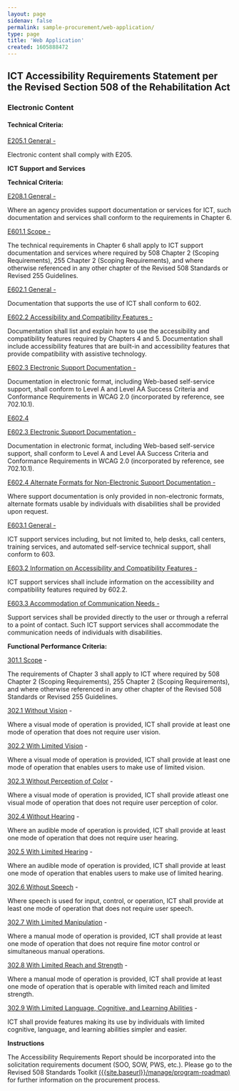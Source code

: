 ```yaml
---
layout: page 
sidenav: false 
permalink: sample-procurement/web-application/
type: page
title: 'Web Application'
created: 1605888472
---
```


## **ICT Accessibility Requirements Statement per the Revised Section 508 of the Rehabilitation Act**

### **Electronic Content**

#### **Technical Criteria:**

[E205.1 General -][1]

Electronic content shall comply with E205.

**ICT Support and Services**

**Technical Criteria:**

[E208.1 General -][2]

Where an agency provides support documentation or services for ICT, such documentation and services shall conform to the requirements in Chapter 6.

[E601.1 Scope -][2]

The technical requirements in Chapter 6 shall apply to ICT support documentation and services where required by 508 Chapter 2 (Scoping Requirements), 255 Chapter 2 (Scoping Requirements), and where otherwise referenced in any other chapter of the Revised 508 Standards or Revised 255 Guidelines.

[E602.1 General -][3]

Documentation that supports the use of ICT shall conform to 602.

[E602.2 Accessibility and Compatibility Features -][3]

Documentation shall list and explain how to use the accessibility and compatibility features required by Chapters 4 and 5. Documentation shall include accessibility features that are built-in and accessibility features that provide compatibility with assistive technology.

[E602.3 Electronic Support Documentation -][3]

Documentation in electronic format, including Web-based self-service support, shall conform to Level A and Level AA Success Criteria and Conformance Requirements in WCAG 2.0 (incorporated by reference, see 702.10.1).

[E602.4][3]

[E602.3 Electronic Support Documentation -][4]

Documentation in electronic format, including Web-based self-service support, shall conform to Level A and Level AA Success Criteria and Conformance Requirements in WCAG 2.0 (incorporated by reference, see 702.10.1).

[E602.4 Alternate Formats for Non-Electronic Support Documentation -][4]

Where support documentation is only provided in non-electronic formats, alternate formats usable by individuals with disabilities shall be provided upon request.

[E603.1 General -][5]

ICT support services including, but not limited to, help desks, call centers, training services, and automated self-service technical support, shall conform to 603.

[E603.2 Information on Accessibility and Compatibility Features -][5]

ICT support services shall include information on the accessibility and compatibility features required by 602.2.

[E603.3 Accommodation of Communication Needs -][5]

Support services shall be provided directly to the user or through a referral to a point of contact. Such ICT support services shall accommodate the communication needs of individuals with disabilities.

  


**Functional Performance Criteria:**

[301.1 Scope][6] -

The requirements of Chapter 3 shall apply to ICT where required by 508 Chapter 2 (Scoping Requirements), 255 Chapter 2 (Scoping Requirements), and where otherwise referenced in any other chapter of the Revised 508 Standards or Revised 255 Guidelines.

[302.1 Without Vision][7] -

Where a visual mode of operation is provided, ICT shall provide at least one mode of operation that does not require user vision.

[302.2 With Limited Vision][7] -

Where a visual mode of operation is provided, ICT shall provide at least one mode of operation that enables users to make use of limited vision.

[302.3 Without Perception of Color][7] -

Where a visual mode of operation is provided, ICT shall provide atleast one visual mode of operation that does not require user perception of color.

[302.4 Without Hearing][7] -

Where an audible mode of operation is provided, ICT shall provide at least one mode of operation that does not require user hearing.

[302.5 With Limited Hearing][7] -

Where an audible mode of operation is provided, ICT shall provide at least one mode of operation that enables users to make use of limited hearing.

[302.6 Without Speech][7] -

Where speech is used for input, control, or operation, ICT shall provide at least one mode of operation that does not require user speech.

[302.7 With Limited Manipulation][7] -

Where a manual mode of operation is provided, ICT shall provide at least one mode of operation that does not require fine motor control or simultaneous manual operations.

[302.8 With Limited Reach and Strength][7] -

Where a manual mode of operation is provided, ICT shall provide at least one mode of operation that is operable with limited reach and limited strength.

[302.9 With Limited Language, Cognitive, and Learning Abilities][7] -

ICT shall provide features making its use by individuals with limited cognitive, language, and learning abilities simpler and easier.

  


**Instructions**

The Accessibility Requirements Report should be incorporated into the solicitation requirements document (SOO, SOW, PWS, etc.). Please go to the Revised 508 Standards Toolkit [({{site.baseurl}}/manage/program-roadmap)][8] for further information on the procurement process.

 [1]: {{site.baseurl}}/ict-accessibility#e205_1_general
 [2]: {{site.baseurl}}/ict-accessibility#e208_1_general
 [3]: {{site.baseurl}}/ict-accessibility#e602_1_general
 [4]: {{site.baseurl}}/ict-accessibility#e602_3__e602_4
 [5]: {{site.baseurl}}/ict-accessibility#e603_1__e603_2__e603_3
 [6]: {{site.baseurl}}/ict-accessibility#e301_1
 [7]: {{site.baseurl}}/ict-accessibility#e302_1
 [8]: {{site.baseurl}}/manage/program-roadmap